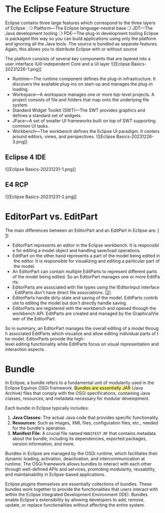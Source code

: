 # The Eclipse Feature Structure
Eclipse contains three large features which correspond to the three layers of Eclipse :
❍ Platform—The Eclipse language-neutral base
❍ JDT—The Java development tooling
❍ PDE—The plug-in development tooling
Eclipse is packaged this way so you can build applications using only the platform and ignoring all the Java tools.
The source is bundled as separate features. Again, this allows you to distribute Eclipse with or without source

The platform consists of several key components that are layered into a user interface (UI)-independent Core and a UI layer
![[Eclipse Basics-20231226-1.png]]
- Runtime—The runtime component defines the plug-in infrastructure. It discovers the available plug-ins on start-up and manages the plug-in loading.
- Workspace—A workspace manages one or more top-level projects. A project consists of file and folders that map onto the underlying file system.
- Standard Widget Toolkit (SWT)—The SWT provides graphics and defines a standard set of widgets.
- JFace—A set of smaller UI frameworks built on top of SWT supporting common UI tasks.
- Workbench—The workbench defines the Eclipse UI paradigm. It centers around editors, views, and perspectives.
![[Eclipse Basics-20231226-3.png]]


## Eclipse 4 IDE

![[Eclipse Basics-20231231-1.png]]

## E4 RCP
![[Eclipse Basics-20231231-2.png]]

# EditorPart vs. EditPart

The main differences between an EditorPart and an EditPart in Eclipse are: [[1]](https://stackoverflow.com/questions/3259490)

- EditorPart represents an editor in the Eclipse workbench. It is responsible for editing a model object and handling save/load operations.
- EditPart on the other hand represents a part of the model being edited in the editor. It is responsible for visualizing and editing a particular part of the model.
- An EditorPart can contain multiple EditParts to represent different parts of the model being edited. So an EditorPart manages one or more EditParts.
- EditorParts are associated with file types using the IEditorInput interface. EditParts don't have direct file associations. [[2]](https://stackoverflow.com/questions/1929961)
- EditorParts handle dirty state and saving of the model. EditParts contribute to editing the model but don't directly handle saving.
- EditorParts are registered with the workbench and opened through the workbench API. EditParts are created and managed by the GraphicalViewer of the EditorPart.

So in summary, an EditorPart manages the overall editing of a model through associated EditParts which visualize and allow editing individual parts of the model. EditorParts provide the high-level editing functionality while EditParts focus on visual representation and interaction aspects.

# Bundle
  
In Eclipse, a bundle refers to a fundamental unit of modularity used in the Eclipse Equinox OSGi framework. <span style="background:#fff88f">Bundles are essentially JAR</span> (Java Archive) files that comply with the OSGi specifications, containing Java classes, resources, and metadata necessary for modular development.

Each bundle in Eclipse typically includes:

1. **Java Classes:** The actual Java code that provides specific functionality.
2. **Resources:** Such as images, XML files, configuration files, etc., needed for the bundle's operation.
3. **Manifest File:** A crucial file named `MANIFEST.MF` that contains metadata about the bundle, including its dependencies, exported packages, version information, and more.

Bundles in Eclipse are managed by the OSGi runtime, which facilitates their dynamic loading, activation, deactivation, and intercommunication at runtime. The OSGi framework allows bundles to interact with each other through well-defined APIs and services, promoting modularity, reusability, and maintainability in Eclipse-based applications.

Eclipse plugins themselves are essentially collections of bundles. These bundles work together to provide the functionalities that users interact with within the Eclipse Integrated Development Environment (IDE). Bundles enable Eclipse's extensibility by allowing developers to add, remove, update, or replace functionalities without affecting the entire system.